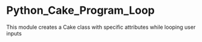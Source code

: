 # Python_Cake_Program_Loop
 This module creates a Cake class with specific attributes while looping user inputs
